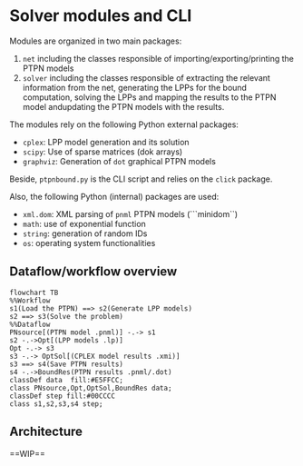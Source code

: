 # Solver modules and CLI

Modules are organized in two main packages:
1. ```net``` including the classes responsible of importing/exporting/printing the PTPN models
2. ```solver``` including the classes responsible of extracting the relevant information from the
net, generating the LPPs for the bound computation, solving the LPPs and mapping the results
to the PTPN model andupdating the PTPN models with the results.

The modules rely on the following Python external packages:

- ```cplex```: LPP model generation and its solution
- ```scipy```: Use of sparse matrices (dok arrays)
- ```graphviz```: Generation of ```dot``` graphical PTPN models

Beside, ```ptpnbound.py``` is the CLI script and relies on the ```click``` package.

Also, the following Python (internal) packages are used:

- ```xml.dom```: XML parsing of ```pnml``` PTPN models (```minidom``)
- ```math```: use of exponential function
- ```string```: generation of random IDs
- ```os```: operating system functionalities



## Dataflow/workflow overview 
```mermaid
flowchart TB
%%Workflow
s1(Load the PTPN) ==> s2(Generate LPP models)
s2 ==> s3(Solve the problem)   
%%Dataflow
PNsource[(PTPN model .pnml)] -.-> s1
s2 -.->Opt[(LPP models .lp)]
Opt -.-> s3
s3 -.-> OptSol[(CPLEX model results .xmi)]
s3 ==> s4(Save PTPN results)
s4 -.->BoundRes(PTPN results .pnml/.dot)
classDef data  fill:#E5FFCC;
class PNsource,Opt,OptSol,BoundRes data;
classDef step fill:#00CCCC
class s1,s2,s3,s4 step;
```

## Architecture
==WIP==

